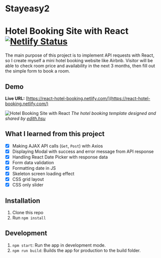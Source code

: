 # Stayeasy2
# Hotel Booking Site with React [![Netlify Status](https://api.netlify.com/api/v1/badges/6fe3f8a5-0ac7-4cf8-9529-594bf7dedb89/deploy-status)](https://app.netlify.com/sites/react-hotel-booking/deploys)

The main purpose of this project is to implement API requests with React, so I create myself a mini hotel booking website like Airbnb. Visitor will be able to check room price and availability in the next 3 months, then fill out the simple form to book a room.

## Demo

**Live URL:** [https://react-hotel-booking.netlify.com/](https://react-hotel-booking.netlify.com/)

![Hotel Booking Site with React](https://res.cloudinary.com/pamcy/image/upload/v1570325673/coding/react-hotel-booking.png)
_The hotel booking template designed and shared by [edith.hsu](https://z7x2c0v0b8.github.io/the_f2e_2nd/hotel_reservation.html)_

## What I learned from this project

- [x] Making AJAX API calls (`Get`, `Post`) with Axios
- [x] Displaying Modal with success and error message from API response
- [x] Handling React Date Picker with response data
- [x] Form data validation
- [x] Formatting date in JS
- [x] Skeleton screen loading effect
- [x] CSS grid layout
- [x] CSS only slider

## Installation

1. Clone this repo
2. Run `npm install`

## Development

1. `npm start`: Run the app in development mode.
2. `npm run build`: Builds the app for production to the build folder.
